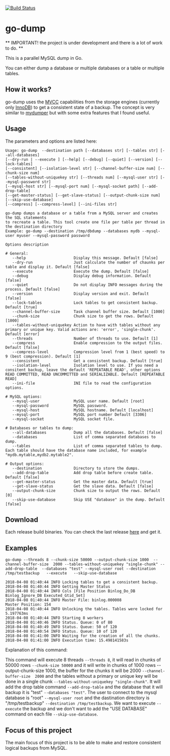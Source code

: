 [![Build Status](https://travis-ci.org/martinarrieta/go-dump.svg?branch=master)](https://travis-ci.org/martinarrieta/go-dump)

# go-dump

** IMPORTANT! the project is under development and there is a lot of work to do. **

This is a parallel MySQL dump in Go.

You can either dump a database or multiple databases or a table or multiple tables.

## How it works?

go-dump uses the [MVCC](https://en.wikipedia.org/wiki/Multiversion_concurrency_control) capabilities from the storage engines (currently only [InnoDB](https://dev.mysql.com/doc/refman/5.7/en/innodb-multi-versioning.html)) to get a consistent state of a backup. The concept is very similar to [mydumper](https://github.com/maxbube/mydumper) but with some extra features that I found useful.

## Usage

The parameters and options are listed here:

```
Usage: go-dump  --destination path [--databases str] [--tables str] [--all-databases]
[--dry-run | --execute ] [--help] [--debug] [--quiet] [--version] [--lock-tables]
[--consistent] [--isolation-level str] [--channel-buffer-size num] [--chunk-size num]
[--tables-without-uniquekey str] [--threads num] [--mysql-user str] [--mysql-password str]
[--mysql-host str] [--mysql-port num] [--mysql-socket path] [--add-drop-table]
[--get-master-status] [--get-slave-status] [--output-chunk-size num] [--skip-use-database]
[--compress] [--compress-level] [--ini-files str]

go-dump dumps a database or a table from a MySQL server and creates the SQL statements
to recreate a table. This tool create one file per table per thread in the destination directory
Example: go-dump --destination /tmp/dbdump --databases mydb --mysql-user myuser --mysql-password password

Options description

# General:
   --help                     Display this message. Default [false]
   --dry-run                  Just calculate the number of chaunks per table and display it. Default [false]
   --execute                  Execute the dump. Default [false]
   --debug                    Display debug information. Default [false]
   --quiet                    Do not display INFO messages during the process. Default [false]
   --version                  Display version and exit. Default [false]
   --lock-tables              Lock tables to get consistent backup. Default [true]
   --channel-buffer-size      Task channel buffer size. Default [1000]
   --chunk-size               Chunk size to get the rows. Default [1000]
   --tables-without-uniquekey Action to have with tables without any primary or unique key. Valid actions are: 'error', 'single-chunk'. Default [error]
   --threads                  Number of threads to use. Default [1]
   --compress                 Enable compression to the output files. Default [false]
   --compress-level           Compression level from 1 (best speed) to 9 (best compression). Default [1]
   --consistent               Get a consistent backup. Default [true]
   --isolation-level          Isolation level to use. If you need a consitent backup, leave the default 'REPEATABLE READ', other options READ COMMITTED, READ UNCOMMITTED and SERIALIZABLE. Default [REPEATABLE READ]
   --ini-file                 INI file to read the configuration options.

# MySQL options:
   --mysql-user               MySQL user name. Default [root]
   --mysql-password           MySQL password.
   --mysql-host               MySQL hostname. Default [localhost]
   --mysql-port               MySQL port number Default [3306]
   --mysql-socket             MySQL socket file.

# Databases or tables to dump:
   --all-databases            Dump all the databases. Default [false]
   --databases                List of comma separated databases to dump.
   --tables                   List of comma separated tables to dump. Each table should have the database name included, for example "mydb.mytable,mydb2.mytable2".

# Output options:
   --destination              Directory to store the dumps.
   --add-drop-table           Add drop table before create table. Default [false]
   --get-master-status        Get the master data. Default [true]
   --get-slave-status         Get the slave data. Default [false]
   --output-chunk-size        Chunk size to output the rows. Default [0]
   --skip-use-database        Skip USE "database" in the dump. Default [false]
```
## Download

Each release build binaries. You can check the last release [here](https://github.com/martinarrieta/go-dump/releases) and get it.

## Examples

```
go-dump --threads 8 --chunk-size 50000 --output-chunk-size 1000  --channel-buffer-size  2000 --tables-without-uniquekey "single-chunk" --add-drop-table  --databases "test" --mysql-user root --destination /tmp/testbackup   --execute   --skip-use-database

2018-04-08 01:40:44 INFO Locking tables to get a consistent backup.
2018-04-08 01:40:44 INFO Getting Master Status
2018-04-08 01:40:44 INFO Cols [File Position Binlog_Do_DB Binlog_Ignore_DB Executed_Gtid_Set]
2018-04-08 01:40:44 INFO Master File: binlog.000008
Master Position: 154
2018-04-08 01:40:44 INFO Unlocking the tables. Tables were locked for 5.197763ms
2018-04-08 01:40:44 INFO Starting 8 workers
2018-04-08 01:40:46 INFO Status. Queue: 0 of 80
2018-04-08 01:40:49 INFO Status. Queue: 50 of 120
2018-04-08 01:40:54 INFO Status. Queue: 10 of 120
2018-04-08 01:41:00 INFO Waiting for the creation of all the chunks.
2018-04-08 01:41:00 INFO Execution time: 15.498141583s
```

Explanation of this command:

This command will execute 8 threads `--threads 8`, it will read in chunks of 50000 rows `--chunk-size 50000` and it will write in chunks of 1000 rows --output-chunk-size 1000, the buffer for the chunks it will be 2000 `--channel-buffer-size  2000` and the tables without a primary or unique key will be done in a single chunk `--tables-without-uniquekey "single-chunk"`. It will add the drop table command `--add-drop-table` and the database that it will backup it is "test" `--databases "test"`. The user to connect to the mysql database is "root" `--mysql-user root` and the dastination directory is "/tmp/testbackup" `--destination /tmp/testbackup`. We want to execute `--execute` the backup and we don't want to add the "USE DATABASE" command on each file `--skip-use-database`.

## Focus of this project

The main focus of this project is to be able to make and restore consistent logical backups from MySQL.
